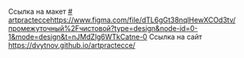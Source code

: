 Ссылка на макет
[# artpractecce](https://www.figma.com/file/dTL6gGt38nqlHewXCOd3tv/промежуточный%2Fчистовой?type=design&node-id=0-1&mode=design&t=nJMdZlg6WTkCatne-0)https://www.figma.com/file/dTL6gGt38nqlHewXCOd3tv/промежуточный%2Fчистовой?type=design&node-id=0-1&mode=design&t=nJMdZlg6WTkCatne-0
Ссылка на сайт 
https://dvytnov.github.io/artpractecce/
